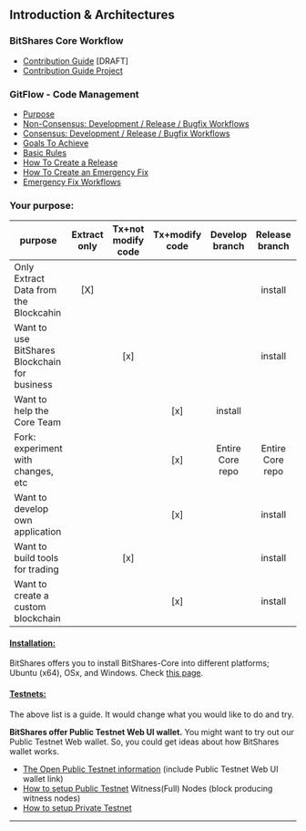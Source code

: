 ## Introduction & Architectures 

### BitShares Core Workflow
- [Contribution Guide](/core/intro/contribution_guide.md#contribution-guide) [DRAFT]
- [Contribution Guide Project](https://github.com/bitshares/bitshares-core/projects/6)

### GitFlow - Code Management

- [Purpose](/core/intro/bitshares_core_gitflow.md)
- [Non-Consensus: Development / Release / Bugfix Workflows](/core/intro/bitshares_core_gitflow.md#non-consensus-development--release--bugfix-workflows)
- [Consensus: Development / Release / Bugfix Workflows](/core/intro/bitshares_core_gitflow.md#consensus-development--release--bugfix-workflows)
- [Goals To Achieve](/core/intro/bitshares_core_gitflow.md#goals-to-achieve)
- [Basic Rules](/core/intro/bitshares_core_gitflow.md#basic-rules)
- [How To Create a Release](/core/intro/bitshares_core_gitflow.md#how-to-create-a-release)
- [How To Create an Emergency Fix](/core/intro/bitshares_core_gitflow.md#how-to-create-an-emergency-fix)
- [Emergency Fix Workflows](/core/intro/bitshares_core_gitflow.md#emergency-fix-workflows)



### Your purpose:

|   purpose      | Extract only |Tx+not modify code| Tx+modify code | Develop branch | Release branch |Testnet: may use|
| ------------------- |:----------:|:---:|:---:|:---:|:---:|:---:|
| Only Extract Data from the Blockcahin |[X] |  |  |  | install | public|
| Want to use BitShares Blockchain for business | | [x] |  |  | install |(public) |
| Want to help the Core Team          | |  | [x] |install  |  |public |
| Fork: experiment with changes, etc  | |  | [x] | Entire Core repo | Entire Core repo |private |
| Want to develop own application     | |  | [x] |  | install |private |
| Want to build tools for trading     | |[x] | |  | install |private |
| Want to create a custom blockchain  | |  | [x] |  | install |private |

#### [Installation:](/core/installation/README.md#install-a-development-environment)
BitShares offers you to install BitShares-Core into different platforms; Ubuntu (x64), OSx, and Windows. Check [this page](/core/installation/README.md#install-a-development-environment).


#### [Testnets: ](/core/testnets/README.md#testnets)

The above list is a guide. It would change what you would like to do and try. 

**BitShares offer Public Testnet Web UI wallet.** You might want to try out our Public Testnet Web wallet. So, you could get ideas about how BitShares wallet works. 

* [The Open Public Testnet information](/core/testnets/public_testnet_details.md#public-testnet-details) (include Public Testnet Web UI wallet link) 
* [How to setup Public Testnet](/core/testnets/public_testnet.md#public-testnet-witnessfull-nodes-block-producing-witness-nodes) Witness(Full) Nodes (block producing witness nodes) 
* [How to setup Private Testnet](/core/testnets/private_testnet.md#private-testnet)

***



